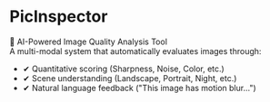 # PicInspector
📸 AI-Powered Image Quality Analysis Tool  
A multi-modal system that automatically evaluates images through: 
- ✔ Quantitative scoring (Sharpness, Noise, Color, etc.)
- ✔ Scene understanding (Landscape, Portrait, Night, etc.) 
- ✔ Natural language feedback ("This image has motion blur...")
